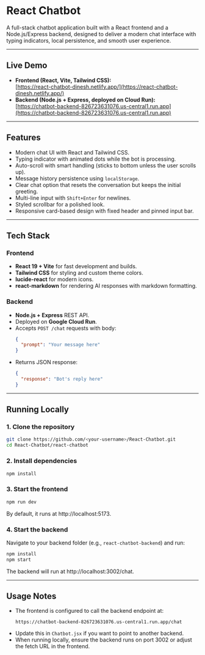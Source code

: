 # React Chatbot

A full-stack chatbot application built with a React frontend and a Node.js/Express backend, designed to deliver a modern chat interface with typing indicators, local persistence, and smooth user experience.

---

## Live Demo

- **Frontend (React, Vite, Tailwind CSS):**  
  [https://react-chatbot-dinesh.netlify.app/](https://react-chatbot-dinesh.netlify.app/)
- **Backend (Node.js + Express, deployed on Cloud Run):**  
  [https://chatbot-backend-826723631076.us-central1.run.app](https://chatbot-backend-826723631076.us-central1.run.app)

---

## Features

- Modern chat UI with React and Tailwind CSS.
- Typing indicator with animated dots while the bot is processing.
- Auto-scroll with smart handling (sticks to bottom unless the user scrolls up).
- Message history persistence using `localStorage`.
- Clear chat option that resets the conversation but keeps the initial greeting.
- Multi-line input with `Shift+Enter` for newlines.
- Styled scrollbar for a polished look.
- Responsive card-based design with fixed header and pinned input bar.

---

## Tech Stack

### Frontend
- **React 19 + Vite** for fast development and builds.
- **Tailwind CSS** for styling and custom theme colors.
- **lucide-react** for modern icons.
- **react-markdown** for rendering AI responses with markdown formatting.

### Backend
- **Node.js + Express** REST API.
- Deployed on **Google Cloud Run**.
- Accepts `POST /chat` requests with body:
  ```json
  {
    "prompt": "Your message here"
  }
  ```
- Returns JSON response:
  ```json
  {
    "response": "Bot's reply here"
  }
  ```

---

## Running Locally

### 1. Clone the repository
```sh
git clone https://github.com/<your-username>/React-Chatbot.git
cd React-Chatbot/react-chatbot
```

### 2. Install dependencies
```sh
npm install
```

### 3. Start the frontend
```sh
npm run dev
```
By default, it runs at http://localhost:5173.

### 4. Start the backend
Navigate to your backend folder (e.g., `react-chatbot-backend`) and run:
```sh
npm install
npm start
```
The backend will run at http://localhost:3002/chat.

---

## Usage Notes

- The frontend is configured to call the backend endpoint at:
  ```
  https://chatbot-backend-826723631076.us-central1.run.app/chat
  ```
- Update this in `Chatbot.jsx` if you want to point to another backend.
- When running locally, ensure the backend runs on port 3002 or adjust the fetch URL in the frontend.